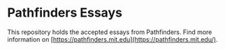 # Pathfinders Essays

This repository holds the accepted essays from Pathfinders. Find more information on [https://pathfinders.mit.edu](https://pathfinders.mit.edu/).
